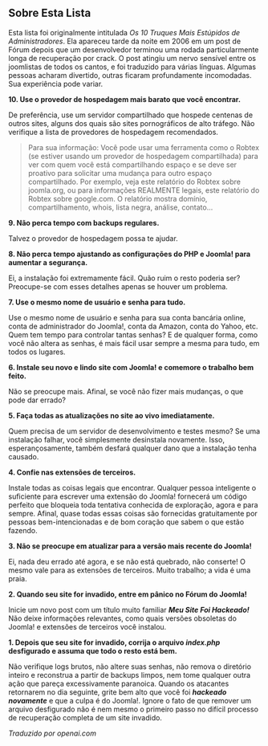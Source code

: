 <!-- Filename: Top_10_Stupidest_Administrator_Tricks / Display title: 10 Truques Estúpidos   -->

## Sobre Esta Lista

Esta lista foi originalmente intitulada *Os 10 Truques Mais Estúpidos de Administradores*. Ela apareceu tarde da noite em 2006 em um post de Fórum depois que um desenvolvedor terminou uma rodada particularmente longa de recuperação por crack. O post atingiu um nervo sensível entre os joomlistas de todos os cantos, e foi traduzido para várias línguas. Algumas pessoas acharam divertido, outras ficaram profundamente incomodadas. Sua experiência pode variar.

**10. Use o provedor de hospedagem mais barato que você encontrar.**

De preferência, use um servidor compartilhado que hospede centenas de outros sites, alguns dos quais são sites pornográficos de alto tráfego. Não verifique a lista de provedores de hospedagem recomendados.

> Para sua informação: Você pode usar uma ferramenta como o Robtex (se estiver usando um provedor de hospedagem compartilhada) para ver com quem você está compartilhando espaço e se deve ser proativo para solicitar uma mudança para outro espaço compartilhado. Por exemplo, veja este relatório do Robtex sobre joomla.org, ou para informações REALMENTE legais, este relatório do Robtex sobre google.com. O relatório mostra domínio, compartilhamento, whois, lista negra, análise, contato...

**9. Não perca tempo com backups regulares.**

Talvez o provedor de hospedagem possa te ajudar.

**8. Não perca tempo ajustando as configurações do PHP e Joomla! para aumentar a segurança.**

Ei, a instalação foi extremamente fácil. Quão ruim o resto poderia ser? Preocupe-se com esses detalhes apenas se houver um problema.

**7. Use o mesmo nome de usuário e senha para tudo.**

Use o mesmo nome de usuário e senha para sua conta bancária online, conta de administrador do Joomla!, conta da Amazon, conta do Yahoo, etc. Quem tem tempo para controlar tantas senhas? E de qualquer forma, como você não altera as senhas, é mais fácil usar sempre a mesma para tudo, em todos os lugares.

**6. Instale seu novo e lindo site com Joomla! e comemore o trabalho bem feito.**

Não se preocupe mais. Afinal, se você não fizer mais mudanças, o que pode dar errado?

**5. Faça todas as atualizações no site ao vivo imediatamente.**

Quem precisa de um servidor de desenvolvimento e testes mesmo? Se uma instalação falhar, você simplesmente desinstala novamente. Isso, esperançosamente, também desfará qualquer dano que a instalação tenha causado.

**4. Confie nas extensões de terceiros.**

Instale todas as coisas legais que encontrar. Qualquer pessoa inteligente o suficiente para escrever uma extensão do Joomla! fornecerá um código perfeito que bloqueia toda tentativa conhecida de exploração, agora e para sempre. Afinal, quase todas essas coisas são fornecidas gratuitamente por pessoas bem-intencionadas e de bom coração que sabem o que estão fazendo.

**3. Não se preocupe em atualizar para a versão mais recente do Joomla!**

Ei, nada deu errado até agora, e se não está quebrado, não conserte! O mesmo vale para as extensões de terceiros. Muito trabalho; a vida é uma praia.

**2. Quando seu site for invadido, entre em pânico no Fórum do Joomla!**

Inicie um novo post com um título muito familiar ***Meu Site Foi Hackeado!*** Não deixe informações relevantes, como quais versões obsoletas do Joomla! e extensões de terceiros você instalou.

**1. Depois que seu site for invadido, corrija o arquivo *index.php* desfigurado e assuma que todo o resto está bem.**

Não verifique logs brutos, não altere suas senhas, não remova o diretório inteiro e reconstrua a partir de backups limpos, nem tome qualquer outra ação que pareça excessivamente paranoica. Quando os atacantes retornarem no dia seguinte, grite bem alto que você foi ***hackeado novamente*** e que a culpa é do Joomla!. Ignore o fato de que remover um arquivo desfigurado não é nem mesmo o primeiro passo no difícil processo de recuperação completa de um site invadido. 

*Traduzido por openai.com*

